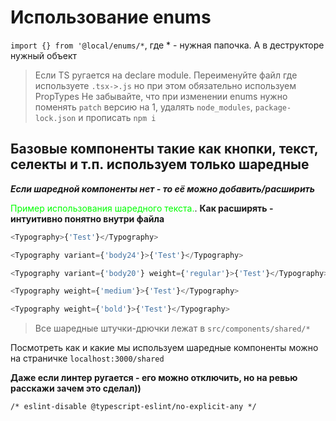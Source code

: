 # Использование enums

`import {} from '@local/enums/*`, где * - нужная папочка. А в деструкторе нужный объект

> Если TS ругается на declare module. Переименуйте файл где используете `.tsx->.js` но при этом обязательно используем PropTypes
> Не забывайте, что при изменении enums нужно поменять `patch` версию на 1, удалять `node_modules`, `package-lock.json` и прописать `npm i`

## Базовые компоненты такие как кнопки, текст, селекты и т.п. используем только шаредные
***Если шаредной компоненты нет - то её можно добавить/расширить***

<span style="color: lime">Пример использования шаредного текста.</span>. **Как расширять - интуитивно понятно внутри файла**

```js
<Typography>{'Test'}</Typography>

<Typography variant={'body24'}>{'Test'}</Typography>

<Typography variant={'body20'} weight={'regular'}>{'Test'}</Typography>

<Typography weight={'medium'}>{'Test'}</Typography>

<Typography weight={'bold'}>{'Test'}</Typography>
```

> Все шаредные штучки-дрючки лежат в `src/components/shared/*` 

Посмотреть как и какие мы используем шаредные компоненты можно на страничке `localhost:3000/shared`

**Даже если линтер ругается - его можно отключить, но на ревью расскажи зачем это сделал))**

`/* eslint-disable @typescript-eslint/no-explicit-any */`